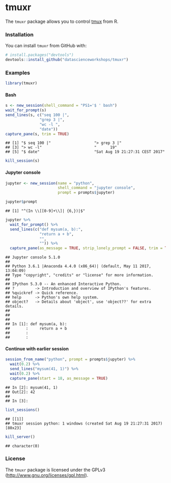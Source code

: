 
<!-- README.md is generated from README.Rmd. Please edit that file -->
tmuxr
=====

The `tmuxr` package allows you to control [tmux](https://github.com/tmux/tmux/wiki) from R.

### Installation

You can install `tmuxr` from GitHub with:

``` r
# install.packages("devtools")
devtools::install_github("datascienceworkshops/tmuxr")
```

### Examples

``` r
library(tmuxr)
```

#### Bash

``` r
s <- new_session(shell_command = "PS1='$ ' bash")
wait_for_prompt(s)
send_lines(s, c("seq 100 |",
               "grep 3 |",
               "wc -l ",
               "date"))
capture_pane(s, trim = TRUE)
```

    ## [1] "$ seq 100 |"                   "> grep 3 |"                   
    ## [3] "> wc -l"                       "      19"                     
    ## [5] "$ date"                        "Sat Aug 19 21:27:31 CEST 2017"

``` r
kill_session(s)
```

<!-- #### Full screen capture -->
<!-- ```{r} -->
<!-- new_session() %>% -->
<!--   send_keys("htop") %>% -->
<!--   send_enter() %>% -->
<!--   wait(2) %>% -->
<!--   capture_pane(as_message = TRUE) %>% -->
<!--   send_keys("q") -->
<!-- ``` -->
#### Jupyter console

``` r
jupyter <- new_session(name = "python",
                       shell_command = "jupyter console",
                       prompt = prompts$jupyter)

jupyter$prompt
```

    ## [1] "^(In \\[[0-9]+\\]| {6,})|$"

``` r
jupyter %>%
  wait_for_prompt() %>%
  send_lines(c("def mysum(a, b):",
               "return a + b",
               "",
               "")) %>%
  capture_pane(as_message = TRUE, strip_lonely_prompt = FALSE, trim = TRUE)
```

    ## Jupyter console 5.1.0
    ## 
    ## Python 3.6.1 |Anaconda 4.4.0 (x86_64)| (default, May 11 2017, 13:04:09)
    ## Type "copyright", "credits" or "license" for more information.
    ## 
    ## IPython 5.3.0 -- An enhanced Interactive Python.
    ## ?         -> Introduction and overview of IPython's features.
    ## %quickref -> Quick reference.
    ## help      -> Python's own help system.
    ## object?   -> Details about 'object', use 'object??' for extra details.
    ## 
    ## 
    ## 
    ## In [1]: def mysum(a, b):
    ##       :     return a + b
    ##       :
    ##       :

<!-- #### Telnet -->
<!-- ```{r, cache=TRUE} -->
<!-- new_session(shell_command = "telnet", prompt = "^telnet>$") %>% -->
<!--   send_keys("open towel.blinkenlights.nl") %>% -->
<!--   send_enter() %>% -->
<!--   wait(26) %>% -->
<!--   capture_pane(as_message = TRUE) %>% -->
<!--   kill_session() -->
<!-- ``` -->
#### Continue with earlier session

``` r
session_from_name("python", prompt = prompts$jupyter) %>%
  wait(0.2) %>%
  send_lines("mysum(41, 1)") %>%
  wait(0.2) %>%
  capture_pane(start = 18, as_message = TRUE)
```

    ## In [2]: mysum(41, 1)
    ## Out[2]: 42
    ## 
    ## In [3]:

``` r
list_sessions()
```

    ## [[1]]
    ## tmuxr session python: 1 windows (created Sat Aug 19 21:27:31 2017) [80x23]

``` r
kill_server()
```

    ## character(0)

### License

The `tmuxr` package is licensed under the GPLv3 (<http://www.gnu.org/licenses/gpl.html>).
